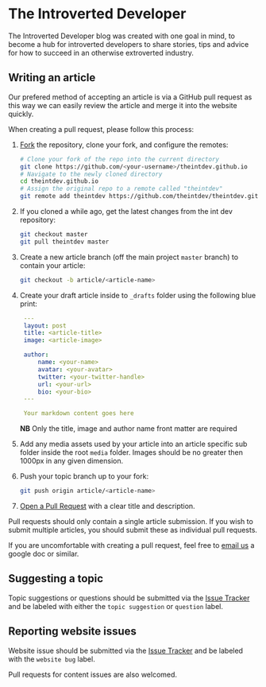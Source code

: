 # The Introverted Developer

The Introverted Developer blog was created with one goal in mind, to become a hub for introverted developers to share stories, tips and advice for how to succeed in an otherwise extroverted industry.

## Writing an article

Our prefered method of accepting an article is via a GitHub pull request as this way we can easily review the article and merge it into the website quickly. 

When creating a pull request, please follow this process:

1. [Fork](http://help.github.com/fork-a-repo/) the repository, clone your fork,
   and configure the remotes:

   ```bash
   # Clone your fork of the repo into the current directory
   git clone https://github.com/<your-username>/theintdev.github.io
   # Navigate to the newly cloned directory
   cd theintdev.github.io
   # Assign the original repo to a remote called "theintdev"
   git remote add theintdev https://github.com/theintdev/theintdev.github.io
   ```

2. If you cloned a while ago, get the latest changes from the int dev repository:

   ```bash
   git checkout master
   git pull theintdev master
   ```

3. Create a new article branch (off the main project `master` branch) to
   contain your article:

   ```bash
   git checkout -b article/<article-name>
   ```

4. Create your draft article inside to `_drafts` folder using the following blue print:

   ```yaml
    ---
    layout: post
    title: <article-title>
    image: <article-image>

    author:
        name: <your-name>
        avatar: <your-avatar>
        twitter: <your-twitter-handle>
        url: <your-url>
        bio: <your-bio>
    ---

    Your markdown content goes here
   ```

   **NB** Only the title, image and author name front matter are required

5. Add any media assets used by your article into an article specific sub folder inside the root `media` folder. Images    should be no greater then 1000px in any given dimension.

7. Push your topic branch up to your fork:

   ```bash
   git push origin article/<article-name>
   ```

8. [Open a Pull Request](https://help.github.com/articles/using-pull-requests/)
    with a clear title and description.

Pull requests should only contain a single article submission. If you wish to submit multiple articles, you should submit these as individual pull requests.

If you are uncomfortable with creating a pull request, feel free to [email us](mailto:hi@theintdev.com) a google doc or similar.

## Suggesting a topic

Topic suggestions or questions should be submitted via the [Issue Tracker](https://github.com/theintdev/theintdev.github.io/issues) and be labeled with either the `topic suggestion` or `question` label.

## Reporting website issues

Website issue should be submitted via the [Issue Tracker](https://github.com/theintdev/theintdev.github.io/issues) and be labeled with the `website bug` label.

Pull requests for content issues are also welcomed.